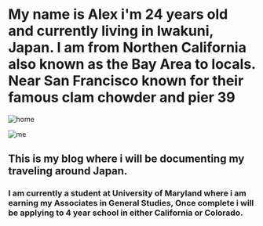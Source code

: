 
# My name is Alex i'm 24 years old and currently living in Iwakuni, Japan. I am from Northen California also known as the Bay Area to locals. Near San Francisco known for their famous clam chowder and pier 39

![home](http://affinitymagazine.us/wp-content/uploads/2017/02/Bay-Bridge-at-Sunset_Masthead_1200x540.jpg)

![me](https://scontent-nrt1-1.xx.fbcdn.net/v/t1.0-9/22519487_1720240531380703_8933969123433620056_n.jpg?oh=deb64d59ef77ac959a11bf3eb060a9d3&oe=5A95A8B4) 








## This is my blog where i will be documenting my traveling around Japan. 

### I am currently a student at University of Maryland where i am earning my Associates in General Studies, Once complete i will be applying to 4 year school in either California or Colorado.  
